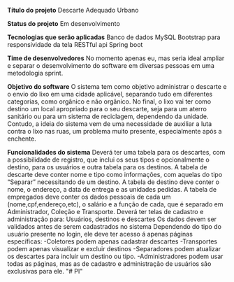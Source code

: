 **Título do projeto**
  Descarte Adequado Urbano

**Status do projeto** 
  Em desenvolvimento

**Tecnologias que serão aplicadas**
  Banco de dados MySQL
  Bootstrap para responsividade da tela
  RESTful api
  Spring boot

**Time de desenvolvedores** 
  No momento apenas eu, mas seria ideal ampliar e separar o desenvolvimento do software em diversas pessoas em uma metodologia sprint.

**Objetivo do software**
  O sistema tem como objetivo administrar o descarte e o envio do lixo em uma cidade aplicável, separando tudo em diferentes categorias, como orgânico e não orgânico. 
  No final, o lixo vai ter como destino um local apropriado para o seu descarte, seja para um aterro sanitário ou para um sistema de reciclagem, dependendo da unidade. 
  Contudo, a ideia do sistema vem de uma necessidade de auxiliar a luta contra o lixo nas ruas, um problema muito presente, especialmente após a enchente.

**Funcionalidades do sistema**
  Deverá ter uma tabela para os descartes, com a possibilidade de registro, que inclui os seus tipos e opcionalmente o destino, para os usuários e outra tabela para os destinos. 
  A tabela de descarte deve conter nome e tipo como informações, com aquelas do tipo “Separar” necessitando de um destino.
  A tabela de destino deve conter o nome, o endereço, a data de entrega e as unidades pedidas.
  A tabela de empregados deve conter os dados pessoais de cada um (nome,cpf,endereço,etc), o salário e a função de cada, que é separado em Administrador, Coleção e Transporte.
  Deverá ter telas de cadastro e administração para: Usuários, destinos e descartes
  Os dados devem ser validados antes de serem cadastrados no sistema
  Dependendo do tipo do usuário presente no login, ele deve ter acesso á apenas páginas específicas:
    -Coletores podem apenas cadastrar descartes
    -Transportes podem apenas visualizar e excluir destinos
    -Separadores podem atualizar os descartes para incluir um destino ou tipo.
    -Administradores podem usar todas as páginas, mas as de cadastro e administração de usuários são exclusivas para ele.
"# PI" 
